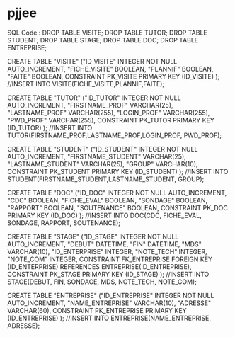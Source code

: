 # pjjee

SQL Code :
DROP TABLE VISITE;
DROP TABLE TUTOR;
DROP TABLE STUDENT;
DROP TABLE STAGE;
DROP TABLE DOC;
DROP TABLE ENTREPRISE;

CREATE TABLE "VISITE" ("ID_VISITE" INTEGER NOT NULL AUTO_INCREMENT,
                      "FICHE_VISITE" BOOLEAN,
                      "PLANNIF" BOOLEAN,
                      "FAITE" BOOLEAN,
                       CONSTRAINT PK_VISITE PRIMARY KEY (ID_VISITE)
                      ); //INSERT INTO VISITE(FICHE_VISITE,PLANNIF,FAITE);

CREATE TABLE "TUTOR" ("ID_TUTOR" INTEGER NOT NULL AUTO_INCREMENT,
                        "FIRSTNAME_PROF" VARCHAR(25),
                        "LASTNAME_PROF" VARCHAR(255),
                        "LOGIN_PROF" VARCHAR(255),
                        "PWD_PROF" VARCHAR(255),
                      CONSTRAINT PK_TUTOR PRIMARY KEY (ID_TUTOR)
                        ); //INSERT INTO TUTOR(FIRSTNAME_PROF,LASTNAME_PROF,LOGIN_PROF, PWD_PROF);

CREATE TABLE "STUDENT" ("ID_STUDENT" INTEGER NOT NULL AUTO_INCREMENT,
                        "FIRSTNAME_STUDENT" VARCHAR(25),
                        "LASTNAME_STUDENT" VARCHAR(25),
                        "GROUP" VARCHAR(10),
                        CONSTRAINT PK_STUDENT PRIMARY KEY (ID_STUDENT)
                       ); //INSERT INTO STUDENT(FIRSTNAME_STUDENT,LASTNAME_STUDENT, GROUP);

CREATE TABLE "DOC" ("ID_DOC" INTEGER NOT NULL AUTO_INCREMENT,
                    "CDC" BOOLEAN,
                    "FICHE_EVAL" BOOLEAN,
                    "SONDAGE" BOOLEAN,
                    "RAPPORT" BOOLEAN,
                    "SOUTENANCE" BOOLEAN,
                    CONSTRAINT PK_DOC PRIMARY KEY (ID_DOC)
                    ); //INSERT INTO DOC(CDC, FICHE_EVAL, SONDAGE, RAPPORT, SOUTENANCE);

CREATE TABLE "STAGE" ("ID_STAGE" INTEGER NOT NULL AUTO_INCREMENT,
                      "DEBUT" DATETIME,
                      "FIN" DATETIME,
                      "MDS" VARCHAR(10),
                      "ID_ENTERPRISE" INTEGER,
                      "NOTE_TECH" INTEGER,
                      "NOTE_COM" INTEGER,
                    CONSTRAINT FK_ENTREPRISE FOREIGN KEY (ID_ENTERPRISE) REFERENCES ENTREPRISE(ID_ENTREPRISE),
                    CONSTRAINT PK_STAGE PRIMARY KEY (ID_STAGE)
                    ); //INSERT INTO STAGE(DEBUT, FIN, SONDAGE, MDS, NOTE_TECH, NOTE_COM);

CREATE TABLE "ENTREPRISE" ("ID_ENTREPRISE" INTEGER NOT NULL AUTO_INCREMENT,
                      "NAME_ENTREPRISE" VARCHAR(10),
                      "ADRESSE" VARCHAR(60),
                      CONSTRAINT PK_ENTREPRISE PRIMARY KEY (ID_ENTREPRISE)
                    ); //INSERT INTO ENTREPRISE(NAME_ENTREPRISE, ADRESSE);

